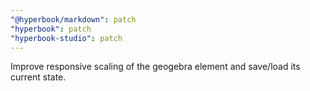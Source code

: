 ```yaml
---
"@hyperbook/markdown": patch
"hyperbook": patch
"hyperbook-studio": patch
---
```


Improve responsive scaling of the geogebra element and save/load its current state.
